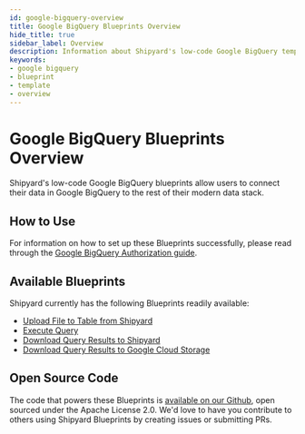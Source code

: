 ```yaml
---
id: google-bigquery-overview
title: Google BigQuery Blueprints Overview
hide_title: true
sidebar_label: Overview
description: Information about Shipyard's low-code Google BigQuery templates.
keywords:
- google bigquery
- blueprint
- template
- overview
---
```


# Google BigQuery Blueprints Overview

Shipyard's low-code Google BigQuery blueprints allow users to connect their data in Google BigQuery to the rest of their modern data stack.


## How to Use
For information on how to set up these Blueprints successfully, please read through the [Google BigQuery Authorization guide](google-bigquery-authorization.md).


## Available Blueprints
Shipyard currently has the following Blueprints readily available: 
- [Upload File to Table from Shipyard](google-bigquery-upload-csv-to-table.md)
- [Execute Query](google-bigquery-execute-query.md)
- [Download Query Results to Shipyard](google-bigquery-store-query-results-as-csv.md)
- [Download Query Results to Google Cloud Storage](google-bigquery-store-query-results-in-google-cloud-storage.md)

## Open Source Code
The code that powers these Blueprints is [available on our Github](https://github.com/shipyardapp/googlebigquery-blueprints), open sourced under the Apache License 2.0. We'd love to have you contribute to others using Shipyard Blueprints by creating issues or submitting PRs.
